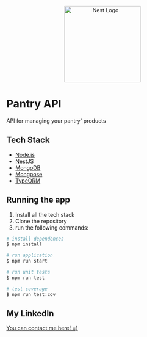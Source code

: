 <p align="center">
  <a href="http://nestjs.com/" target="blank"><img src="https://nestjs.com/img/logo-small.svg" width="200" alt="Nest Logo" /></a>
</p>

[circleci-image]: https://img.shields.io/circleci/build/github/nestjs/nest/master?token=abc123def456
[circleci-url]: https://circleci.com/gh/nestjs/nest

# Pantry API

API for managing your pantry' products

## Tech Stack

- [Node.js](https://nodejs.org/en/)
- [NestJS](https://nestjs.com/)
- [MongoDB](https://www.mongodb.com/)
- [Mongoose](https://mongoosejs.com/)
- [TypeORM](https://typeorm.io/)

## Running the app

1. Install all the tech stack
2. Clone the repository
3. run the following commands:

```bash
# install dependences
$ npm install

# run application
$ npm run start

# run unit tests
$ npm run test

# test coverage
$ npm run test:cov
```

## My LinkedIn

[You can contact me here! =)](https://www.linkedin.com/in/allanplobo/)
